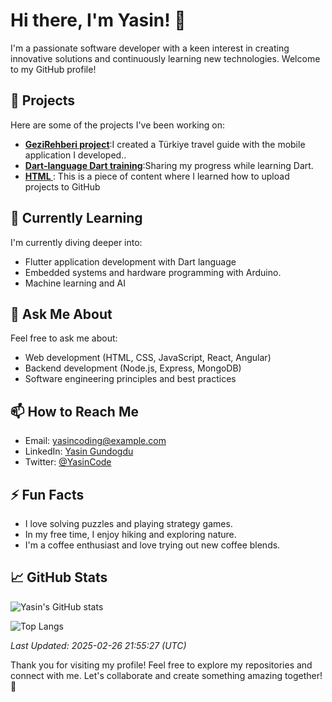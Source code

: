 # Hi there, I'm Yasin! 👋

I'm a passionate software developer with a keen interest in creating innovative solutions and continuously learning new technologies. Welcome to my GitHub profile!

## 🔭 Projects

Here are some of the projects I've been working on:

- **[GeziRehberi project](https://github.com/YasinGundogduCode/RehberProjesi)**:I created a Türkiye travel guide with the mobile application I developed..
- **[Dart-language Dart training](https://github.com/YasinGundogduCode/Dart-language)**:Sharing my progress while learning Dart.
- **[HTML ]([https://github.com/YasinGundogduCode/project3](https://github.com/YasinGundogduCode/HTML))**: This is a piece of content where I learned how to upload projects to GitHub
  

## 🌱 Currently Learning

I'm currently diving deeper into:

- Flutter application development with Dart language
- Embedded systems and hardware programming with Arduino.
- Machine learning and AI

## 💬 Ask Me About

Feel free to ask me about:

- Web development (HTML, CSS, JavaScript, React, Angular)
- Backend development (Node.js, Express, MongoDB)
- Software engineering principles and best practices

## 📫 How to Reach Me

- Email: [yasincoding@example.com](mailto:yasingundogdutr@outlook.com.tr)
- LinkedIn: [Yasin Gundogdu](https://www.linkedin.com/in/yasin-gündoğdu-201b6330a/)
- Twitter: [@YasinCode](https://twitter.com/YasinCode)

## ⚡ Fun Facts

- I love solving puzzles and playing strategy games.
- In my free time, I enjoy hiking and exploring nature.
- I'm a coffee enthusiast and love trying out new coffee blends.

## 📈 GitHub Stats

![Yasin's GitHub stats](https://github-readme-stats.vercel.app/api?username=YasinGundogduCode&show_icons=true&theme=radical)

![Top Langs](https://github-readme-stats.vercel.app/api/top-langs/?username=YasinGundogduCode&layout=compact&theme=radical)

_Last Updated: 2025-02-26 21:55:27 (UTC)_

Thank you for visiting my profile! Feel free to explore my repositories and connect with me. Let's collaborate and create something amazing together! 🚀
